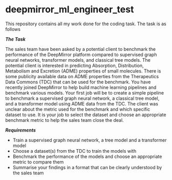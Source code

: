 # deepmirror_ml_engineer_test
This repository contains all my work done for the coding task. The task is as follows

***The Task***

The sales team have been asked by a potential client to benchmark the performance of the DeepMirror platform compared to supervised graph neural networks, transformer models, and classical tree models. The potential client is interested in predicting Absorption, Distribution, Metabolism and Excretion (ADME) properties of small molecules. There is some publicity available data on ADME properties from the Therapeutics Data Commons (TDC) that can be used for the benchmark. You have recently joined DeepMirror to help build machine learning pipelines and benchmark various models. Your first job will be to create a simple pipeline to benchmark a supervised graph neural network, a classical tree model, and a transformer model using ADME data from the TDC. The client was unclear about the metric used for the benchmark and which specific dataset to use. It is your job to select the dataset and choose an appropriate benchmark metric to help the sales team close the deal.

***Requirements***

- Train a supervised graph neural network, a tree model and a transformer model
- Choose a dataset(s) from the TDC to train the models with
- Benchmark the performance of the models and choose an appropriate metric to compare them
- Summarise your findings in a format that can be clearly understood by the sales team

